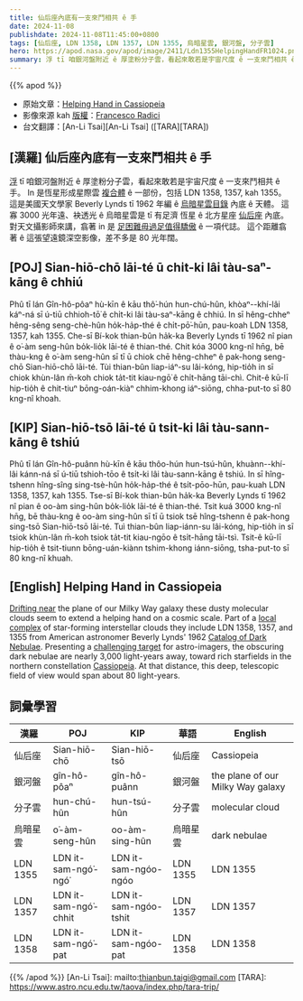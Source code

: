 ```yaml
---
title: 仙后座內底有一支來鬥相共 ê 手
date: 2024-11-08
publishdate: 2024-11-08T11:45:00+0800
tags: [仙后座, LDN 1358, LDN 1357, LDN 1355, 烏暗星雲, 銀河盤, 分子雲]
hero: https://apod.nasa.gov/apod/image/2411/Ldn1355HelpingHandFR1024.png
summary: 浮 tī 咱銀河盤附近 ê 厚塗粉分子雲，看起來敢若是宇宙尺度 ê 一支來鬥相共 ê 手。
---
```


{{% apod %}}

- 原始文章：[Helping Hand in Cassiopeia](https://apod.nasa.gov/apod/ap241108.html)
- 影像來源 kah [版權][copyright]：[Francesco Radici](https://www.flickr.com/photos/185905403@N06/)
- 台文翻譯：[An-Li Tsai][An-Li Tsai] ([TARA][TARA])

## [漢羅] 仙后座內底有一支來鬥相共 ê 手
[浮][Drifting near] tī 咱銀河盤附近 ê 厚塗粉分子雲，看起來敢若是宇宙尺度 ê 一支來鬥相共 ê 手。
In 是恆星形成星際雲 [複合體][local complex] ê 一部份，包括 LDN 1358, 1357, kah 1355。
這是美國天文學家 Beverly Lynds tī 1962 年編 ê [烏暗星雲目錄][Catalog of Dark Nebulae] 內底 ê 天體。
這寡 3000 光年遠、袂透光 ê 烏暗星雲是 tī 有足濟 恆星 ê 北方星座 [仙后座][Cassiopeia] 內底。
對天文攝影師來講，翕著 in 是 [足困難毋過足值得驕傲][challenging target] ê 一項代誌。
這个距離翕著 ê 這張望遠鏡深空影像，差不多是 80 光年闊。

## [POJ] Sian-hiō-chō lāi-té ū chi̍t-ki lâi tàu-saⁿ-kāng ê chhiú
Phû tī lán Gîn-hô-pôaⁿ hù-kīn ê kāu thô͘-hún hun-chú-hûn, khòaⁿ--khí-lâi káⁿ-ná sī ú-tiū chhioh-tō͘ ê chi̍t-ki lâi tàu-saⁿ-kāng ê chhiú.
In sī hêng-chheⁿ hêng-sêng seng-chè-hûn ho̍k-ha̍p-thé ê chi̍t-pō͘-hūn, pau-koah LDN 1358, 1357, kah 1355.
Che-sī Bí-kok thian-bûn ha̍k-ka Beverly Lynds tī 1962 nî pian ê o͘-àm seng-hûn bo̍k-lio̍k lāi-té ê thian-thé.
Chit kóa 3000 kng-nî hn̄g, bē thàu-kng ê o͘-àm seng-hûn sī tī ū chiok chē hêng-chheⁿ ê pak-hong seng-chō Sian-hiō-chō lāi-té.
Tùi thian-bûn liap-iáⁿ-su lâi-kóng, hip-tio̍h in sī chiok khùn-lân m̄-koh chiok ta̍t-tit kiau-ngō͘ ê chi̍t-hāng tāi-chì.
Chit-ê kū-lī hip-tio̍h ê chit-tiuⁿ bōng-oán-kiàⁿ chhim-khong iáⁿ-siōng, chha-put-to sī 80 kng-nî khoah.

## [KIP] Sian-hiō-tsō lāi-té ū tsi̍t-ki lâi tàu-sann-kāng ê tshiú
Phû tī lán Gîn-hô-puânn hù-kīn ê kāu thôo-hún hun-tsú-hûn, khuànn--khí-lâi kánn-ná sī ú-tiū tshioh-tōo ê tsi̍t-ki lâi tàu-sann-kāng ê tshiú.
In sī hîng-tshenn hîng-sîng sing-tsè-hûn ho̍k-ha̍p-thé ê tsi̍t-pōo-hūn, pau-kuah LDN 1358, 1357, kah 1355.
Tse-sī Bí-kok thian-bûn ha̍k-ka Beverly Lynds tī 1962 nî pian ê oo-àm sing-hûn bo̍k-lio̍k lāi-té ê thian-thé.
Tsit kuá 3000 kng-nî hn̄g, bē thàu-kng ê oo-àm sing-hûn sī tī ū tsiok tsē hîng-tshenn ê pak-hong sing-tsō Sian-hiō-tsō lāi-té.
Tuì thian-bûn liap-iánn-su lâi-kóng, hip-tio̍h in sī tsiok khùn-lân m̄-koh tsiok ta̍t-tit kiau-ngōo ê tsi̍t-hāng tāi-tsì.
Tsit-ê kū-lī hip-tio̍h ê tsit-tiunn bōng-uán-kiànn tshim-khong iánn-siōng, tsha-put-to sī 80 kng-nî khuah.

## [English] Helping Hand in Cassiopeia
[Drifting near][Drifting near] the plane of our Milky Way galaxy these dusty molecular clouds seem to extend a helping hand on a cosmic scale.
Part of a [local complex][local complex] of star-forming interstellar clouds they include LDN 1358, 1357, and 1355 from American astronomer Beverly Lynds' 1962 [Catalog of Dark Nebulae][Catalog of Dark Nebulae].
Presenting a [challenging target][challenging target] for astro-imagers, the obscuring dark nebulae are nearly 3,000 light-years away, toward rich starfields in the northern constellation [Cassiopeia][Cassiopeia].
At that distance, this deep, telescopic field of view would span about 80 light-years.

## 詞彙學習
|漢羅|POJ|KIP|華語|English|
|-|-|-|-|-|
| 仙后座 | Sian-hiō-chō | Sian-hiō-tsō | 仙后座 | Cassiopeia |
| 銀河盤 | gîn-hô-pôaⁿ | gîn-hô-puânn | 銀河盤 | the plane of our Milky Way galaxy |
| 分子雲 | hun-chú-hûn | hun-tsú-hûn | 分子雲 | molecular cloud |
| 烏暗星雲 | o͘-àm-seng-hûn | oo-àm-sing-hûn | 烏暗星雲 | dark nebulae |
| LDN 1355 | LDN it-sam-ngó͘-ngó͘ | LDN it-sam-ngóo-ngóo | LDN 1355 | LDN 1355 |
| LDN 1357 | LDN it-sam-ngó͘-chhit | LDN it-sam-ngóo-tshit | LDN 1357 | LDN 1357 |
| LDN 1358 | LDN it-sam-ngó͘-pat | LDN it-sam-ngóo-pat | LDN 1358 | LDN 1358 |

{{% /apod %}}
[An-Li Tsai]: mailto:thianbun.taigi@gmail.com
[TARA]: https://www.astro.ncu.edu.tw/taova/index.php/tara-trip/

[copyright]: https://apod.nasa.gov/apod/fap/lib/about_apod.html#srapply
[License3]: https://creativecommons.org/licenses/by/3.0/
[License2]:https://creativecommons.org/licenses/by-nc-nd/2.0/

[Drifting near]:https://science.nasa.gov/universe/decoding-nebulae/
[local complex]:https://ui.adsabs.harvard.edu/abs/2020Natur.578..237A/abstract
[Catalog of Dark Nebulae]:https://ui.adsabs.harvard.edu/abs/1962ApJS....7....1L/abstract
[challenging target]:https://www.flickr.com/photos/185905403@N06/54113254362/
[Cassiopeia]:https://apod.nasa.gov/apod/ap160318.html
